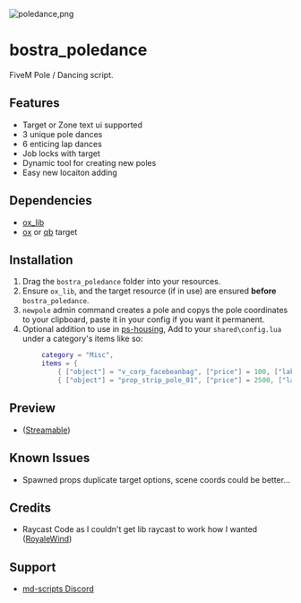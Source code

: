 ![poledance,png](https://github.com/B0STRA/bostra_poledance/assets/119994243/76e5d08d-5d5d-4903-8bcf-8392f508eebe)
# bostra_poledance

FiveM Pole / Dancing script.

## Features
- Target or Zone text ui supported
- 3 unique pole dances
- 6 enticing lap dances
- Job locks with target
- Dynamic tool for creating new poles
- Easy new locaiton adding


## Dependencies
- [ox_lib](https://github.com/overextended/ox_lib)
- [ox](https://github.com/overextended/ox_target) or [qb](https://github.com/qbcore-framework/qb-target) target

## Installation
1. Drag the `bostra_poledance` folder into your resources.
2. Ensure `ox_lib`, and the target resource (if in use) are ensured **before** `bostra_poledance`.
3. `newpole` admin command creates a pole and copys the pole coordinates to your clipboard, paste it in your config if you want it permanent.
4. Optional addition to use in [ps-housing](https://github.com/Project-Sloth/ps-housing), Add to your ```shared\config.lua``` under a category's items like so: 
```lua        
        category = "Misc",
        items = {
            { ["object"] = "v_corp_facebeanbag", ["price"] = 100, ["label"] = "Bean Bag 1" },
            { ["object"] = "prop_strip_pole_01", ["price"] = 2500, ["label"] = "Dance Pole" }, --Added line
```

## Preview
- ([Streamable](https://streamable.com/fphors))

## Known Issues
- Spawned props duplicate target options, scene coords could be better...

## Credits
- Raycast Code as I couldn't get lib raycast to work how I wanted ([RoyaleWind](https://github.com/RoyaleWind/RW_DRAW))

## Support
- [md-scripts Discord](https://discord.gg/RVx8nVwcEG)
